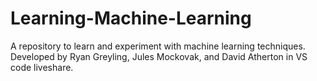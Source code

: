 # Learning-Machine-Learning
A repository to learn and experiment with machine learning techniques.
Developed by Ryan Greyling, Jules Mockovak, and David Atherton in VS code liveshare.
